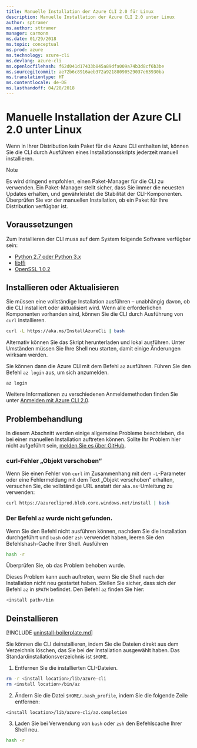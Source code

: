 ```yaml
---
title: Manuelle Installation der Azure CLI 2.0 für Linux
description: Manuelle Installation der Azure CLI 2.0 unter Linux
author: sptramer
ms.author: sttramer
manager: carmonm
ms.date: 01/29/2018
ms.topic: conceptual
ms.prod: azure
ms.technology: azure-cli
ms.devlang: azure-cli
ms.openlocfilehash: f62d041d17433b845a89dfa009a74b3d8cf6b3be
ms.sourcegitcommit: ae72b6c8916aeb372a92188090529037e63930ba
ms.translationtype: HT
ms.contentlocale: de-DE
ms.lasthandoff: 04/28/2018
---
```

# <a name="install-azure-cli-20-on-linux-manually"></a>Manuelle Installation der Azure CLI 2.0 unter Linux

Wenn in Ihrer Distribution kein Paket für die Azure CLI enthalten ist, können Sie die CLI durch Ausführen eines Installationsskripts jederzeit manuell installieren.

> [!NOTE]
> Es wird dringend empfohlen, einen Paket-Manager für die CLI zu verwenden. Ein Paket-Manager stellt sicher, dass Sie immer die neuesten Updates erhalten, und gewährleistet die Stabilität der CLI-Komponenten. Überprüfen Sie vor der manuellen Installation, ob ein Paket für Ihre Distribution verfügbar ist.

## <a name="prerequisites"></a>Voraussetzungen

Zum Installieren der CLI muss auf dem System folgende Software verfügbar sein:

* [Python 2.7 oder Python 3.x](https://www.python.org/downloads/)
* [libffi](https://sourceware.org/libffi/)
* [OpenSSL 1.0.2](https://www.openssl.org/source/)

## <a name="install-or-update"></a>Installieren oder Aktualisieren

Sie müssen eine vollständige Installation ausführen – unabhängig davon, ob die CLI installiert oder aktualisiert wird. Wenn alle erforderlichen Komponenten vorhanden sind, können Sie die CLI durch Ausführung von `curl` installieren.

```bash
curl -L https://aka.ms/InstallAzureCli | bash
```

Alternativ können Sie das Skript herunterladen und lokal ausführen. Unter Umständen müssen Sie Ihre Shell neu starten, damit einige Änderungen wirksam werden. 

Sie können dann die Azure CLI mit dem Befehl `az` ausführen. Führen Sie den Befehl `az login` aus, um sich anzumelden.

```azurecli
az login
```

Weitere Informationen zu verschiedenen Anmeldemethoden finden Sie unter [Anmelden mit Azure CLI 2.0](authenticate-azure-cli.md).

## <a name="troubleshooting"></a>Problembehandlung

In diesem Abschnitt werden einige allgemeine Probleme beschrieben, die bei einer manuellen Installation auftreten können. Sollte Ihr Problem hier nicht aufgeführt sein, [melden Sie es über GitHub](https://github.com/Azure/azure-cli/issues).
### <a name="curl-object-moved-error"></a>curl-Fehler „Objekt verschoben“

Wenn Sie einen Fehler von `curl` im Zusammenhang mit dem `-L`-Parameter oder eine Fehlermeldung mit dem Text „Objekt verschoben“ erhalten, versuchen Sie, die vollständige URL anstatt der `aka.ms`-Umleitung zu verwenden:

```bash
curl https://azurecliprod.blob.core.windows.net/install | bash
```

### <a name="az-command-not-found"></a>Der Befehl `az` wurde nicht gefunden.

Wenn Sie den Befehl nicht ausführen können, nachdem Sie die Installation durchgeführt und `bash` oder `zsh` verwendet haben, leeren Sie den Befehlshash-Cache Ihrer Shell. Ausführen

```bash
hash -r
```

Überprüfen Sie, ob das Problem behoben wurde.

Dieses Problem kann auch auftreten, wenn Sie die Shell nach der Installation nicht neu gestartet haben. Stellen Sie sicher, dass sich der Befehl `az` in `$PATH` befindet. Den Befehl `az` finden Sie hier:

```bash
<install path>/bin
```

## <a name="uninstall"></a>Deinstallieren

[!INCLUDE [uninstall-boilerplate.md](includes/uninstall-boilerplate.md)]

Sie können die CLI deinstallieren, indem Sie die Dateien direkt aus dem Verzeichnis löschen, das Sie bei der Installation ausgewählt haben. Das Standardinstallationsverzeichnis ist `$HOME`.

1. Entfernen Sie die installierten CLI-Dateien.

  ```bash
  rm -r <install location>/lib/azure-cli
  rm <install location>/bin/az
  ```
2. Ändern Sie die Datei `$HOME/.bash_profile`, indem Sie die folgende Zeile entfernen:

  ```
  <install location>/lib/azure-cli/az.completion
  ```

3. Laden Sie bei Verwendung von `bash` oder `zsh` den Befehlscache Ihrer Shell neu.

  ```bash
  hash -r
  ```
